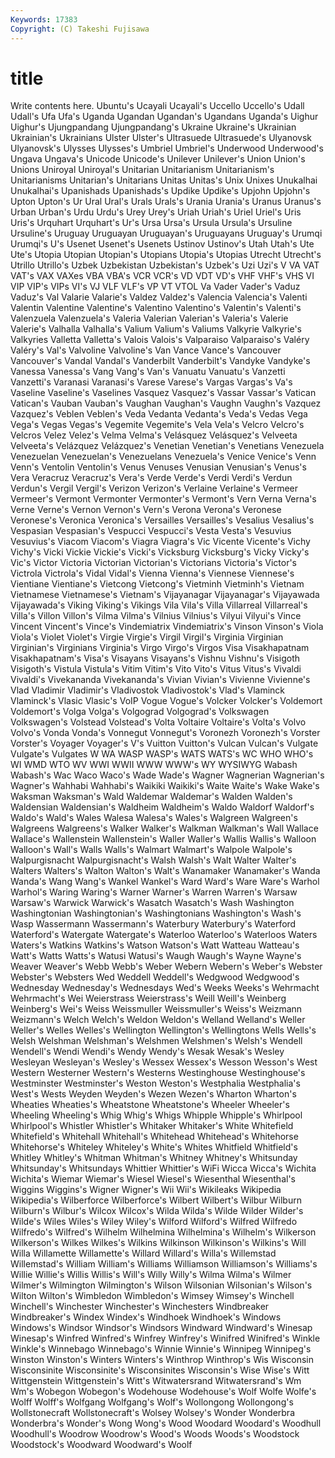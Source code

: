 ```yaml
---
Keywords: 17383 
Copyright: (C) Takeshi Fujisawa
---
```


# title

Write contents here.
Ubuntu's Ucayali Ucayali's Uccello Uccello's Udall
Udall's Ufa Ufa's Uganda Ugandan Ugandan's Ugandans Uganda's Uighur Uighur's
Ujungpandang Ujungpandang's Ukraine Ukraine's Ukrainian Ukrainian's Ukrainians Ulster Ulster's Ultrasuede
Ultrasuede's Ulyanovsk Ulyanovsk's Ulysses Ulysses's Umbriel Umbriel's Underwood Underwood's Ungava
Ungava's Unicode Unicode's Unilever Unilever's Union Union's Unions Uniroyal Uniroyal's
Unitarian Unitarianism Unitarianism's Unitarianisms Unitarian's Unitarians Unitas Unitas's Unix Unixes
Unukalhai Unukalhai's Upanishads Upanishads's Updike Updike's Upjohn Upjohn's Upton Upton's
Ur Ural Ural's Urals Urals's Urania Urania's Uranus Uranus's Urban
Urban's Urdu Urdu's Urey Urey's Uriah Uriah's Uriel Uriel's Uris
Uris's Urquhart Urquhart's Ur's Ursa Ursa's Ursula Ursula's Ursuline Ursuline's
Uruguay Uruguayan Uruguayan's Uruguayans Uruguay's Urumqi Urumqi's U's Usenet Usenet's
Usenets Ustinov Ustinov's Utah Utah's Ute Ute's Utopia Utopian Utopian's
Utopians Utopia's Utopias Utrecht Utrecht's Utrillo Utrillo's Uzbek Uzbekistan Uzbekistan's
Uzbek's Uzi Uzi's V VA VAT VAT's VAX VAXes VBA
VBA's VCR VCR's VD VDT VD's VHF VHF's VHS VI
VIP VIP's VIPs VI's VJ VLF VLF's VP VT VTOL
Va Vader Vader's Vaduz Vaduz's Val Valarie Valarie's Valdez Valdez's
Valencia Valencia's Valenti Valentin Valentine Valentine's Valentino Valentino's Valentin's Valenti's
Valenzuela Valenzuela's Valeria Valerian Valerian's Valeria's Valerie Valerie's Valhalla Valhalla's
Valium Valium's Valiums Valkyrie Valkyrie's Valkyries Valletta Valletta's Valois Valois's
Valparaiso Valparaiso's Valéry Valéry's Val's Valvoline Valvoline's Van Vance Vance's
Vancouver Vancouver's Vandal Vandal's Vanderbilt Vanderbilt's Vandyke Vandyke's Vanessa Vanessa's
Vang Vang's Van's Vanuatu Vanuatu's Vanzetti Vanzetti's Varanasi Varanasi's Varese
Varese's Vargas Vargas's Va's Vaseline Vaseline's Vaselines Vasquez Vasquez's Vassar
Vassar's Vatican Vatican's Vauban Vauban's Vaughan Vaughan's Vaughn Vaughn's Vazquez
Vazquez's Veblen Veblen's Veda Vedanta Vedanta's Veda's Vedas Vega Vega's
Vegas Vegas's Vegemite Vegemite's Vela Vela's Velcro Velcro's Velcros Velez
Velez's Velma Velma's Velásquez Velásquez's Velveeta Velveeta's Velázquez Velázquez's Venetian
Venetian's Venetians Venezuela Venezuelan Venezuelan's Venezuelans Venezuela's Venice Venice's Venn
Venn's Ventolin Ventolin's Venus Venuses Venusian Venusian's Venus's Vera Veracruz
Veracruz's Vera's Verde Verde's Verdi Verdi's Verdun Verdun's Vergil Vergil's
Verizon Verizon's Verlaine Verlaine's Vermeer Vermeer's Vermont Vermonter Vermonter's Vermont's
Vern Verna Verna's Verne Verne's Vernon Vernon's Vern's Verona Verona's
Veronese Veronese's Veronica Veronica's Versailles Versailles's Vesalius Vesalius's Vespasian Vespasian's
Vespucci Vespucci's Vesta Vesta's Vesuvius Vesuvius's Viacom Viacom's Viagra Viagra's
Vic Vicente Vicente's Vichy Vichy's Vicki Vickie Vickie's Vicki's Vicksburg
Vicksburg's Vicky Vicky's Vic's Victor Victoria Victorian Victorian's Victorians Victoria's
Victor's Victrola Victrola's Vidal Vidal's Vienna Vienna's Viennese Viennese's Vientiane
Vientiane's Vietcong Vietcong's Vietminh Vietminh's Vietnam Vietnamese Vietnamese's Vietnam's Vijayanagar
Vijayanagar's Vijayawada Vijayawada's Viking Viking's Vikings Vila Vila's Villa Villarreal
Villarreal's Villa's Villon Villon's Vilma Vilma's Vilnius Vilnius's Vilyui Vilyui's
Vince Vincent Vincent's Vince's Vindemiatrix Vindemiatrix's Vinson Vinson's Viola Viola's
Violet Violet's Virgie Virgie's Virgil Virgil's Virginia Virginian Virginian's Virginians
Virginia's Virgo Virgo's Virgos Visa Visakhapatnam Visakhapatnam's Visa's Visayans Visayans's
Vishnu Vishnu's Visigoth Visigoth's Vistula Vistula's Vitim Vitim's Vito Vito's
Vitus Vitus's Vivaldi Vivaldi's Vivekananda Vivekananda's Vivian Vivian's Vivienne Vivienne's
Vlad Vladimir Vladimir's Vladivostok Vladivostok's Vlad's Vlaminck Vlaminck's Vlasic Vlasic's
VoIP Vogue Vogue's Volcker Volcker's Voldemort Voldemort's Volga Volga's Volgograd
Volgograd's Volkswagen Volkswagen's Volstead Volstead's Volta Voltaire Voltaire's Volta's Volvo
Volvo's Vonda Vonda's Vonnegut Vonnegut's Voronezh Voronezh's Vorster Vorster's Voyager
Voyager's V's Vuitton Vuitton's Vulcan Vulcan's Vulgate Vulgate's Vulgates W
WA WASP WASP's WATS WATS's WC WHO WHO's WI WMD
WTO WV WWI WWII WWW WWW's WY WYSIWYG Wabash Wabash's
Wac Waco Waco's Wade Wade's Wagner Wagnerian Wagnerian's Wagner's Wahhabi
Wahhabi's Waikiki Waikiki's Waite Waite's Wake Wake's Waksman Waksman's Wald
Waldemar Waldemar's Walden Walden's Waldensian Waldensian's Waldheim Waldheim's Waldo Waldorf
Waldorf's Waldo's Wald's Wales Walesa Walesa's Wales's Walgreen Walgreen's Walgreens
Walgreens's Walker Walker's Walkman Walkman's Wall Wallace Wallace's Wallenstein Wallenstein's
Waller Waller's Wallis Wallis's Walloon Walloon's Wall's Walls Walls's Walmart
Walmart's Walpole Walpole's Walpurgisnacht Walpurgisnacht's Walsh Walsh's Walt Walter Walter's
Walters Walters's Walton Walton's Walt's Wanamaker Wanamaker's Wanda Wanda's Wang
Wang's Wankel Wankel's Ward Ward's Ware Ware's Warhol Warhol's Waring
Waring's Warner Warner's Warren Warren's Warsaw Warsaw's Warwick Warwick's Wasatch
Wasatch's Wash Washington Washingtonian Washingtonian's Washingtonians Washington's Wash's Wasp Wassermann
Wassermann's Waterbury Waterbury's Waterford Waterford's Watergate Watergate's Waterloo Waterloo's Waterloos
Waters Waters's Watkins Watkins's Watson Watson's Watt Watteau Watteau's Watt's
Watts Watts's Watusi Watusi's Waugh Waugh's Wayne Wayne's Weaver Weaver's
Webb Webb's Weber Webern Webern's Weber's Webster Webster's Websters Wed
Weddell Weddell's Wedgwood Wedgwood's Wednesday Wednesday's Wednesdays Wed's Weeks Weeks's
Wehrmacht Wehrmacht's Wei Weierstrass Weierstrass's Weill Weill's Weinberg Weinberg's Wei's
Weiss Weissmuller Weissmuller's Weiss's Weizmann Weizmann's Welch Welch's Weldon Weldon's
Welland Welland's Weller Weller's Welles Welles's Wellington Wellington's Wellingtons Wells
Wells's Welsh Welshman Welshman's Welshmen Welshmen's Welsh's Wendell Wendell's Wendi
Wendi's Wendy Wendy's Wesak Wesak's Wesley Wesleyan Wesleyan's Wesley's Wessex
Wessex's Wesson Wesson's West Western Westerner Western's Westerns Westinghouse Westinghouse's
Westminster Westminster's Weston Weston's Westphalia Westphalia's West's Wests Weyden Weyden's
Wezen Wezen's Wharton Wharton's Wheaties Wheaties's Wheatstone Wheatstone's Wheeler Wheeler's
Wheeling Wheeling's Whig Whig's Whigs Whipple Whipple's Whirlpool Whirlpool's Whistler
Whistler's Whitaker Whitaker's White Whitefield Whitefield's Whitehall Whitehall's Whitehead Whitehead's
Whitehorse Whitehorse's Whiteley Whiteley's White's Whites Whitfield Whitfield's Whitley Whitley's
Whitman Whitman's Whitney Whitney's Whitsunday Whitsunday's Whitsundays Whittier Whittier's WiFi
Wicca Wicca's Wichita Wichita's Wiemar Wiemar's Wiesel Wiesel's Wiesenthal Wiesenthal's
Wiggins Wiggins's Wigner Wigner's Wii Wii's Wikileaks Wikipedia Wikipedia's Wilberforce
Wilberforce's Wilbert Wilbert's Wilbur Wilburn Wilburn's Wilbur's Wilcox Wilcox's Wilda
Wilda's Wilde Wilder Wilder's Wilde's Wiles Wiles's Wiley Wiley's Wilford
Wilford's Wilfred Wilfredo Wilfredo's Wilfred's Wilhelm Wilhelmina Wilhelmina's Wilhelm's Wilkerson
Wilkerson's Wilkes Wilkes's Wilkins Wilkinson Wilkinson's Wilkins's Will Willa Willamette
Willamette's Willard Willard's Willa's Willemstad Willemstad's William William's Williams Williamson
Williamson's Williams's Willie Willie's Willis Willis's Will's Willy Willy's Wilma
Wilma's Wilmer Wilmer's Wilmington Wilmington's Wilson Wilsonian Wilsonian's Wilson's Wilton
Wilton's Wimbledon Wimbledon's Wimsey Wimsey's Winchell Winchell's Winchester Winchester's Winchesters
Windbreaker Windbreaker's Windex Windex's Windhoek Windhoek's Windows Windows's Windsor Windsor's
Windsors Windward Windward's Winesap Winesap's Winfred Winfred's Winfrey Winfrey's Winifred
Winifred's Winkle Winkle's Winnebago Winnebago's Winnie Winnie's Winnipeg Winnipeg's Winston
Winston's Winters Winters's Winthrop Winthrop's Wis Wisconsin Wisconsinite Wisconsinite's Wisconsinites
Wisconsin's Wise Wise's Witt Wittgenstein Wittgenstein's Witt's Witwatersrand Witwatersrand's Wm
Wm's Wobegon Wobegon's Wodehouse Wodehouse's Wolf Wolfe Wolfe's Wolff Wolff's
Wolfgang Wolfgang's Wolf's Wollongong Wollongong's Wollstonecraft Wollstonecraft's Wolsey Wolsey's Wonder
Wonderbra Wonderbra's Wonder's Wong Wong's Wood Woodard Woodard's Woodhull Woodhull's
Woodrow Woodrow's Wood's Woods Woods's Woodstock Woodstock's Woodward Woodward's Woolf
